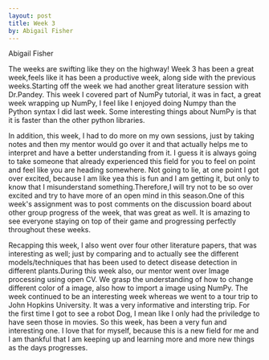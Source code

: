 ```yaml
---
layout: post
title: Week 3
by: Abigail Fisher
---
```

Abigail Fisher

  The weeks are swifting like they on the highway! Week 3 has been a great week,feels like it has been a productive week, along side with the previous weeks.Starting off the week we had another great literature session with Dr.Pandey. This week I covered part of NumPy tutorial, it was in fact, a great week wrapping up NumPy, I feel like I enjoyed doing Numpy than the Python syntax I did last week. Some interesting things about NumPy is that it is faster than the other python libraries.

   In addition, this week, I had to do more on my own sessions, just by taking notes and then my mentor would go over it and that actually helps me to interpret and have a better understanding from it. I guess it is always going to take someone that already experienced this field for you to feel on point and feel like you are heading somewhere. Not going to lie, at one point I got over excited, because I am like yea this is fun and I am getting it, but only to know that I misunderstand something.Therefore,I will try not to be so over excited and try to have more of an open mind in this season.One of this week's assignment was to post comments on the discussion board about other group progress of the week, that was great as well. It is amazing to see everyone staying on top of their game and progressing perfectly throughout these weeks. 
  
   Recapping this week, I also went over four other literature papers, that was interesting as well; just by comparing and to actually see the different models/techniques that has been used to detect disease detection in different plants.During this week also, our mentor went over Image processing using open CV. We grasp the understanding of how to change different color of a image, also how to import a image using NumPy. The week continued to be an interesting week whereas we went to a tour trip to John Hopkins University. It was a very informative and intersting trip. For the first time I got to see a robot Dog, I mean like I only had the priviledge to have seen those in movies. So this week, has been a very fun and interesting one. I love that for myself, because this is a new field for me and I am thankful that I am keeping up and learning more and more new things as the days progresses.
